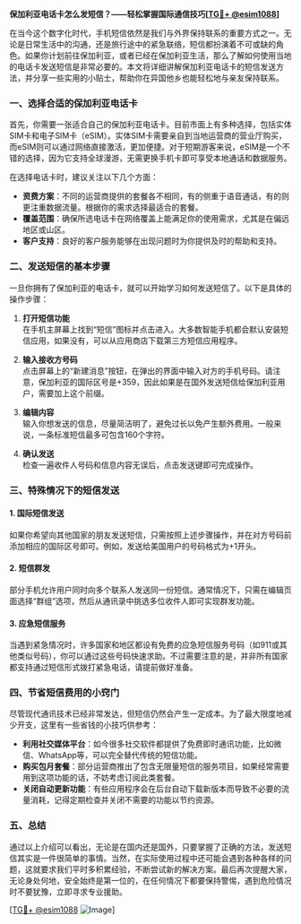 **保加利亚电话卡怎么发短信？——轻松掌握国际通信技巧[[TG💪+ @esim1088](https://t.me/s/esim1088)]**

在当今这个数字化时代，手机短信依然是我们与外界保持联系的重要方式之一。无论是日常生活中的沟通，还是旅行途中的紧急联络，短信都扮演着不可或缺的角色。如果你计划前往保加利亚，或者已经在保加利亚生活，那么了解如何使用当地的电话卡发送短信是非常必要的。本文将详细讲解保加利亚电话卡的短信发送方法，并分享一些实用的小贴士，帮助你在异国他乡也能轻松地与亲友保持联系。

### 一、选择合适的保加利亚电话卡

首先，你需要一张适合自己的保加利亚电话卡。目前市面上有多种选择，包括实体SIM卡和电子SIM卡（eSIM）。实体SIM卡需要亲自到当地运营商的营业厅购买，而eSIM则可以通过网络直接激活，更加便捷。对于短期游客来说，eSIM是一个不错的选择，因为它支持全球漫游，无需更换手机卡即可享受本地通话和数据服务。

在选择电话卡时，建议关注以下几个方面：

- **资费方案**：不同的运营商提供的套餐各不相同，有的侧重于语音通话，有的则更注重数据流量。根据你的需求选择最适合的套餐。
- **覆盖范围**：确保所选电话卡在网络覆盖上能满足你的使用需求，尤其是在偏远地区或山区。
- **客户支持**：良好的客户服务能够在出现问题时为你提供及时的帮助和支持。

### 二、发送短信的基本步骤

一旦你拥有了保加利亚的电话卡，就可以开始学习如何发送短信了。以下是具体的操作步骤：

1. **打开短信功能**  
   在手机主屏幕上找到“短信”图标并点击进入。大多数智能手机都会默认安装短信应用，如果没有，可以从应用商店下载第三方短信应用程序。

2. **输入接收方号码**  
   点击屏幕上的“新建消息”按钮，在弹出的界面中输入对方的手机号码。请注意，保加利亚的国际区号是+359，因此如果是在国外发送短信给保加利亚用户，需要加上这个前缀。

3. **编辑内容**  
   输入你想发送的信息，尽量简洁明了，避免过长以免产生额外费用。一般来说，一条标准短信最多可包含160个字符。

4. **确认发送**  
   检查一遍收件人号码和信息内容无误后，点击发送键即可完成操作。

### 三、特殊情况下的短信发送

#### 1. 国际短信发送
如果你希望向其他国家的朋友发送短信，只需按照上述步骤操作，并在对方号码前添加相应的国际区号即可。例如，发送给美国用户的号码格式为+1开头。

#### 2. 短信群发
部分手机允许用户同时向多个联系人发送同一份短信。通常情况下，只需在编辑页面选择“群组”选项，然后从通讯录中挑选多位收件人即可实现群发功能。

#### 3. 应急短信服务
当遇到紧急情况时，许多国家和地区都设有免费的应急短信服务号码（如911或其他类似号码），你可以通过这些号码快速求助。不过需要注意的是，并非所有国家都支持通过短信形式拨打紧急电话，请提前做好准备。

### 四、节省短信费用的小窍门

尽管现代通讯技术已经非常发达，但短信仍然会产生一定成本。为了最大限度地减少开支，这里有一些省钱的小技巧供参考：

- **利用社交媒体平台**：如今很多社交软件都提供了免费即时通讯功能，比如微信、WhatsApp等，可以完全替代传统的短信功能。
- **购买包月套餐**：部分运营商推出了包含无限量短信的服务项目，如果经常需要用到这项功能的话，不妨考虑订阅此类套餐。
- **关闭自动更新功能**：有些应用程序会在后台自动下载新版本而导致不必要的流量消耗，记得定期检查并关闭不需要的功能以节约资源。

### 五、总结

通过以上介绍可以看出，无论是在国内还是国外，只要掌握了正确的方法，发送短信其实是一件很简单的事情。当然，在实际使用过程中还可能会遇到各种各样的问题，这就要求我们平时多积累经验，不断尝试新的解决方案。最后再次提醒大家，无论身处何地，安全始终是第一位的，在任何情况下都要保持警惕，遇到危险情况时不要犹豫，立即寻求专业援助。

[[TG💪+ @esim1088](https://t.me/s/esim1088) ![Image](https://i.postimg.cc/4NQfJmqS/Snipaste-2025-05-13-00-14-12.png)]